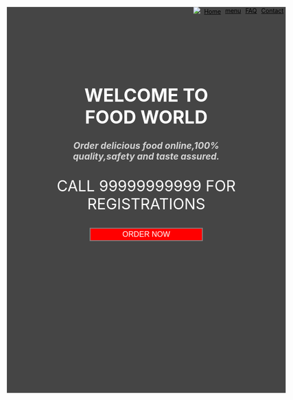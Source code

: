 <!DOCTYPE html>
<html>
<body style="width:45%";color:white; ">
<div style="width:650px; height: 900px; float: center;
background-color: #454545; text-align:center; ">
<style>
li{
float:right;
}
li a{
  color:black;
  text-align: centre;
  padding: 5px;
  font size:150%;
}
</style>
</head>
<ul style="list-style-type:none;margin-top: 0px;">
<li><a href="#contact">Contact</a></li>
<li><a href="#FAQ">FAQ</a></li>
<li><a href="#menu">menu</a></li>
<li><img src="/LAB TASK 12/picture.jpg"> <a href="#Home"> Home </a></li>
</ul>
</body>
<h1 style="padding-top:180px; font-size: 300%;color:white;">WELCOME TO<br>FOOD WORLD</h1>
<h2 style="color: #D3D3D3; font-size: 150%;"><em>Order delicious food online,100%<BR> quality,safety and taste assured.</em></h2>
<p style="font-size:250%;color:white">CALL 99999999999 FOR<BR>REGISTRATIONS</p>
<button style="background-color:red; border: 2px solid gray;color: white;padding:3px 75px; font-size: 125%;">ORDER NOW</button>
</div>
</body>
</html>





